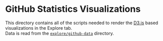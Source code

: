 # GitHub Statistics Visualizations

This directory contains all of the scripts needed to render the [D3.js][d3 home] based visualizations in the Explore tab.  
Data is read from the [`explore/github-data`][data dir] directory.

[d3 home]: https://d3js.org/
[data dir]: ../../explore/github-data
